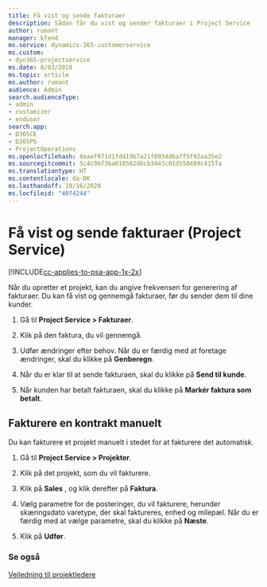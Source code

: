 ```yaml
---
title: Få vist og sende fakturaer
description: Sådan får du vist og sender fakturaer i Project Service
author: rumant
manager: kfend
ms.service: dynamics-365-customerservice
ms.custom:
- dyn365-projectservice
ms.date: 8/03/2018
ms.topic: article
ms.author: rumant
audience: Admin
search.audienceType:
- admin
- customizer
- enduser
search.app:
- D365CE
- D365PS
- ProjectOperations
ms.openlocfilehash: 8eaef971d1fd419b7a21f0934d6a7f5f92aa35e2
ms.sourcegitcommit: 5c4c9bf3ba018562d6cb3443c01d550489c415fa
ms.translationtype: HT
ms.contentlocale: da-DK
ms.lasthandoff: 10/16/2020
ms.locfileid: "4074244"
---
```

# <a name="view-and-send-invoices-project-service"></a>Få vist og sende fakturaer (Project Service)

[!INCLUDE[cc-applies-to-psa-app-1x-2x](../includes/cc-applies-to-psa-app-1x-2x.md)]

Når du opretter et projekt, kan du angive frekvensen for generering af fakturaer. Du kan få vist og gennemgå fakturaer, før du sender dem til dine kunder.  
  
1.  Gå til **Project Service > Fakturaer**.  
  
2.  Klik på den faktura, du vil gennemgå.  
  
3.  Udfør ændringer efter behov. Når du er færdig med at foretage ændringer, skal du klikke på **Genberegn**.  
  
4.  Når du er klar til at sende fakturaen, skal du klikke på **Send til kunde**.  
  
5.  Når kunden har betalt fakturaen, skal du klikke på **Markér faktura som betalt**.  
  
## <a name="manually-invoice-a-contract"></a>Fakturere en kontrakt manuelt  
 Du kan fakturere et projekt manuelt i stedet for at fakturere det automatisk.  
  
1.  Gå til **Project Service > Projekter**.  
  
2.  Klik på det projekt, som du vil fakturere.  
  
3.  Klik på **Sales** , og klik derefter på **Faktura**.  
  
4.  Vælg parametre for de posteringer, du vil fakturere, herunder skæringsdato varetype, der skal faktureres, enhed og milepæl. Når du er færdig med at vælge parametre, skal du klikke på **Næste**.  
  
5.  Klik på **Udfør**.  
  
### <a name="see-also"></a>Se også  
 [Vejledning til projektledere](../psa/project-manager-guide.md)
